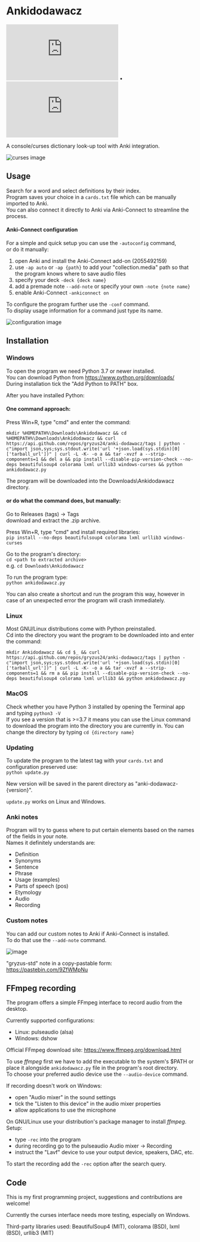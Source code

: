 # Ankidodawacz

![Polish](https://github.com/gryzus24/anki-dodawacz/blob/main/README.pl.md) • ![English](https://github.com/gryzus24/anki-dodawacz/blob/main/README.md)

A console/curses dictionary look-up tool with Anki integration.<br>

![curses image](https://user-images.githubusercontent.com/82805891/175177470-bf5048b9-8e01-4288-a28e-741c180d28b6.png)

## Usage

Search for a word and select definitions by their index.<br>
Program saves your choice in a `cards.txt` file which can be manually imported to Anki.<br>
You can also connect it directly to Anki via Anki-Connect to streamline the process.

#### Anki-Connect configuration
For a simple and quick setup you can use the `-autoconfig` command,<br>
or do it manually:
1. open Anki and install the Anki-Connect add-on (2055492159)
2. use `-ap auto` or `-ap {path}` to add your "collection.media" path so that the program knows where to save audio files
3. specify your deck `-deck {deck name}`
4. add a premade note `--add-note` or specify your own `-note {note name}`
5. enable Anki-Connect `-ankiconnect on`

To configure the program further use the `-conf` command.<br>
To display usage information for a command just type its name.

![configuration image](https://user-images.githubusercontent.com/82805891/175174300-b8702354-1261-499d-9693-61eaa1b32e8f.png)

## Installation

### Windows

To open the program we need Python 3.7 or newer installed.<br>
You can download Python from https://www.python.org/downloads/<br>
During installation tick the "Add Python to PATH" box.

After you have installed Python:<br>

#### One command approach:
Press Win+R, type "cmd" and enter the command:<br>
```
mkdir %HOMEPATH%\Downloads\Ankidodawacz && cd %HOMEPATH%\Downloads\Ankidodawacz && curl https://api.github.com/repos/gryzus24/anki-dodawacz/tags | python -c"import json,sys;sys.stdout.write('url '+json.load(sys.stdin)[0]['tarball_url'])" | curl -L -K- -o a && tar -xvzf a --strip-components=1 && del a && pip install --disable-pip-version-check --no-deps beautifulsoup4 colorama lxml urllib3 windows-curses && python ankidodawacz.py
```
The program will be downloaded into the Downloads\Ankidodawacz directory.

#### or do what the command does, but manually:
Go to Releases (tags) -> Tags<br>
download and extract the .zip archive.

Press Win+R, type "cmd" and install required libraries:<br>
`pip install --no-deps beautifulsoup4 colorama lxml urllib3 windows-curses`

Go to the program's directory:<br>
`cd <path to extracted archive>`<br>
e.g. `cd Downloads\Ankidodawacz`

To run the program type:<br>
`python ankidodawacz.py`<br>

You can also create a shortcut and run the program this way, however in case of an unexpected error the program will crash immediately.

### Linux

Most GNU/Linux distributions come with Python preinstalled.<br>
Cd into the directory you want the program to be downloaded into and enter the command:<br>
```
mkdir Ankidodawacz && cd $_ && curl https://api.github.com/repos/gryzus24/anki-dodawacz/tags | python -c"import json,sys;sys.stdout.write('url '+json.load(sys.stdin)[0]['tarball_url'])" | curl -L -K- -o a && tar -xvzf a --strip-components=1 && rm a && pip install --disable-pip-version-check --no-deps beautifulsoup4 colorama lxml urllib3 && python ankidodawacz.py
```

### MacOS

Check whether you have Python 3 installed by opening the Terminal app and typing `python3 -V`<br>
If you see a version that is >=3.7 it means you can use the Linux command to download the program into the directory you are currently in. You can change the directory by typing `cd {directory name}`

### Updating
To update the program to the latest tag with your `cards.txt` and configuration preserved use:<br>
`python update.py`

New version will be saved in the parent directory as "anki-dodawacz-{version}".

`update.py` works on Linux and Windows.

### Anki notes

Program will try to guess where to put certain elements based on the names of the fields in your note.<br>
Names it definitely understands are:

- Definition
- Synonyms
- Sentence
- Phrase
- Usage (examples)
- Parts of speech (pos)
- Etymology
- Audio
- Recording

### Custom notes

You can add our custom notes to Anki if Anki-Connect is installed.<br>
To do that use the `--add-note` command.

![image](https://user-images.githubusercontent.com/82805891/147774842-0f5d9e7e-2fca-4a0c-8f8e-ce4c6294a0b5.png)

"gryzus-std" note in a copy-pastable form: https://pastebin.com/9ZfWMpNu

## FFmpeg recording

The program offers a simple FFmpeg interface to record audio from the desktop.

Currently supported configurations:
- Linux:    pulseaudio (alsa)
- Windows:  dshow

Official FFmpeg download site: https://www.ffmpeg.org/download.html

To use _ffmpeg_ first we have to add the executable to the system's $PATH or place it alongside `ankidodawacz.py` file in the program's root directory.<br>
To choose your preferred audio device use the `--audio-device` command.

If recording doesn't work on Windows:
- open "Audio mixer" in the sound settings
- tick the "Listen to this device" in the audio mixer properties
- allow applications to use the microphone

On GNU/Linux use your distribution's package manager to install _ffmpeg_.<br>
Setup:
- type `-rec` into the program
- during recording go to the pulseaudio Audio mixer -> Recording
- instruct the "Lavf" device to use your output device, speakers, DAC, etc.

To start the recording add the `-rec` option after the search query.

## Code

This is my first programming project, suggestions and contributions are welcome!

Currently the curses interface needs more testing, especially on Windows.

Third-party libraries used: BeautifulSoup4 (MIT), colorama (BSD), lxml (BSD), urllib3 (MIT)
